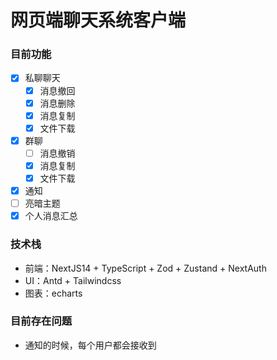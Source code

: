 # 网页端聊天系统客户端

### 目前功能
+ [x] 私聊聊天
  + [X] 消息撤回
  + [X] 消息删除
  + [X] 消息复制
  + [x] 文件下载
  
+ [x] 群聊
  + [ ] 消息撤销 
  + [X] 消息复制
  + [x] 文件下载

+ [x] 通知
+ [ ] 亮暗主题
+ [x] 个人消息汇总 

### 技术栈
+ 前端：NextJS14 + TypeScript + Zod + Zustand + NextAuth
+ UI：Antd + Tailwindcss
+ 图表：echarts

### 目前存在问题
+ 通知的时候，每个用户都会接收到  